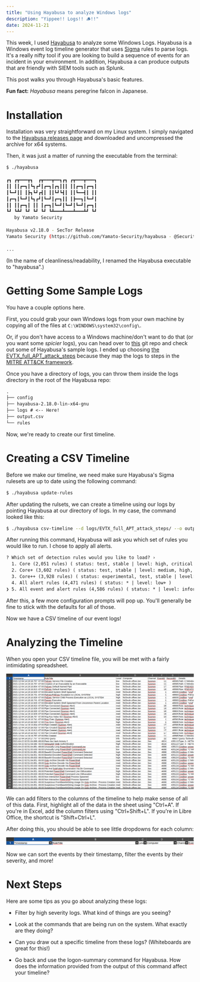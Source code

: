 ```yaml
---
title: "Using Hayabusa to analyze Windows logs"
description: "Yippee!! Logs!! 🪵!!"
date: 2024-11-21
---
```


This week, I used [Hayabusa](https://github.com/Yamato-Security/hayabusa) to analyze some Windows Logs. Hayabusa is a Windows event log timeline generator that uses [Sigma](https://github.com/SigmaHQ/sigma) rules to parse logs. It's a really nifty tool if you are looking to build a sequence of events for an incident in your environment. In addition, Hayabusa a can produce outputs that are friendly with SIEM tools such as Splunk.

This post walks you through Hayabusa's basic features.

**Fun fact:** *Hayabusa* means peregrine falcon in Japanese. 

# Installation

Installation was very straightforward on my Linux system. I simply navigated to the [Hayabusa releases page](https://github.com/Yamato-Security/hayabusa/releases) and downloaded and uncompressed the archive for x64 systems. 

Then, it was just a matter of running the executable from the terminal:

```bash
$ ./hayabusa

┏┓ ┏┳━━━┳┓  ┏┳━━━┳━━┓┏┓ ┏┳━━━┳━━━┓
┃┃ ┃┃┏━┓┃┗┓┏┛┃┏━┓┃┏┓┃┃┃ ┃┃┏━┓┃┏━┓┃
┃┗━┛┃┃ ┃┣┓┗┛┏┫┃ ┃┃┗┛┗┫┃ ┃┃┗━━┫┃ ┃┃
┃┏━┓┃┗━┛┃┗┓┏┛┃┗━┛┃┏━┓┃┃ ┃┣━━┓┃┗━┛┃
┃┃ ┃┃┏━┓┃ ┃┃ ┃┏━┓┃┗━┛┃┗━┛┃┗━┛┃┏━┓┃
┗┛ ┗┻┛ ┗┛ ┗┛ ┗┛ ┗┻━━━┻━━━┻━━━┻┛ ┗┛
   by Yamato Security 

Hayabusa v2.18.0 - SecTor Release
Yamato Security (https://github.com/Yamato-Security/hayabusa - @SecurityYamato)

...
```

(In the name of cleanliness/readability, I renamed the Hayabusa executable to "hayabusa".)

# Getting Some Sample Logs

You have a couple options here.

<!-- First, you could grab your own Windows logs from your own machine by copying all of the files at this filepath: -->
First, you could grab your own Windows logs from your own machine by copying all of the files at `C:\WINDOWS\system32\config\`.

Or, if you don't have access to a Windows machine/don't want to do that (or you want some *spicier* logs), you can head over to [this](https://github.com/Yamato-Security/hayabusa-sample-evtx/) git repo and check out some of Hayabusa's sample logs. I ended up choosing [the EVTX_full_APT_attack_steps](https://github.com/Yamato-Security/hayabusa-sample-evtx/tree/main/EVTX-to-MITRE-Attack/EVTX_full_APT_attack_steps) because they map the logs to steps in the [MITRE ATT&CK framework](https://attack.mitre.org/).

Once you have a directory of logs, you can throw them inside the logs directory in the root of the Hayabusa repo:

```txt
.
├── config
├── hayabusa-2.18.0-lin-x64-gnu
├── logs # <-- Here!
├── output.csv
└── rules
```

Now, we're ready to create our first timeline.

# Creating a CSV Timeline

Before we make our timeline, we need make sure Hayabusa's Sigma rulesets are up to date using the following command:

```bash
$ ./hayabusa update-rules
```

After updating the rulsets, we can create a timeline using our logs by pointing Hayabusa at our directory of logs. In my case, the command looked like this:

```bash
$ ./hayabusa csv-timeline --d logs/EVTX_full_APT_attack_steps/ --o output.csv
```

After running this command, Hayabusa will ask you which set of rules you would like to run. I chose to apply all alerts.

```txt
? Which set of detection rules would you like to load? ›
  1. Core (2,051 rules) ( status: test, stable | level: high, critical )
  2. Core+ (3,602 rules) ( status: test, stable | level: medium, high, critical )
  3. Core++ (3,928 rules) ( status: experimental, test, stable | level: medium, high, critical )
  4. All alert rules (4,471 rules) ( status: * | level: low+ )
❯ 5. All event and alert rules (4,586 rules) ( status: * | level: informational+ )
```

After this, a few more configuration prompts will pop up. You'll generally be fine to stick with the defaults for all of those.

Now we have a CSV timeline of our event logs!

# Analyzing the Timeline

When you open your CSV timeline file, you will be met with a fairly intimidating spreadsheet.

![hayabusa-initial-timeline.png](/public/img/hayabusa-initial-timeline.png)

We can add filters to the columns of the timeline to help make sense of all of this data. First, highlight all of the data in the sheet using "Ctrl+A". If you're in Excel, add the column filters using "Ctrl+Shift+L". If you're in Libre Office, the shortcut is "Shift+Ctrl+L".

After doing this, you should be able to see little dropdowns for each column:

![hayabusa-filters.png](/public/img/hayabusa-filters.png)

Now we can sort the events by their timestamp, filter the events by their severity, and more!

# Next Steps

Here are some tips as you go about analyzing these logs:

* Filter by high severity logs. What kind of things are you seeing?

* Look at the commands that are being run on the system. What exactly are they doing?

* Can you draw out a specific timeline from these logs? (Whiteboards are great for this!)

* Go back and use the logon-summary command for Hayabusa. How does the information provided from the output of this command affect your timeline?